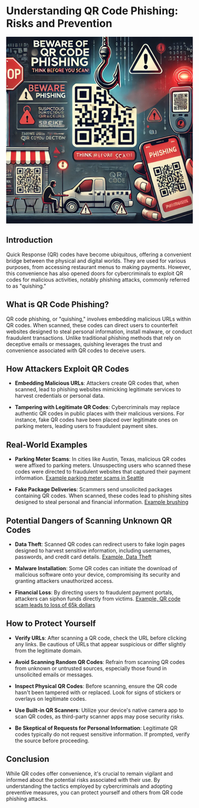 # Understanding QR Code Phishing: Risks and Prevention

<p align="center">
  <img src="43ef5fb2-a11d-4b5f-990a-41cfe144086a.webp" alt="QR Code Phishing Warning">
</p>


## Introduction

Quick Response (QR) codes have become ubiquitous, offering a convenient bridge between the physical and digital worlds. They are used for various purposes, from accessing restaurant menus to making payments. However, this convenience has also opened doors for cybercriminals to exploit QR codes for malicious activities, notably phishing attacks, commonly referred to as "quishing."

## What is QR Code Phishing?

QR code phishing, or "quishing," involves embedding malicious URLs within QR codes. When scanned, these codes can direct users to counterfeit websites designed to steal personal information, install malware, or conduct fraudulent transactions. Unlike traditional phishing methods that rely on deceptive emails or messages, quishing leverages the trust and convenience associated with QR codes to deceive users.

## How Attackers Exploit QR Codes

- **Embedding Malicious URLs**: Attackers create QR codes that, when scanned, lead to phishing websites mimicking legitimate services to harvest credentials or personal data.

- **Tampering with Legitimate QR Codes**: Cybercriminals may replace authentic QR codes in public places with their malicious versions. For instance, fake QR codes have been placed over legitimate ones on parking meters, leading users to fraudulent payment sites.


## Real-World Examples

- **Parking Meter Scams**: In cities like Austin, Texas, malicious QR codes were affixed to parking meters. Unsuspecting users who scanned these codes were directed to fraudulent websites that captured their payment information. [Example parking meter scams in Seattle](https://www.king5.com/article/news/verify/scams-verify/fake-qr-code-parking-meter-scams/536-3d7437f3-ef57-401a-89f9-19c2d1292f97)


- **Fake Package Deliveries**: Scammers send unsolicited packages containing QR codes. When scanned, these codes lead to phishing sites designed to steal personal and financial information. [Example brushing](https://www.cnet.com/personal-finance/got-a-package-on-your-doorstep-that-you-didnt-order-it-could-be-a-scam/)

## Potential Dangers of Scanning Unknown QR Codes

- **Data Theft**: Scanned QR codes can redirect users to fake login pages designed to harvest sensitive information, including usernames, passwords, and credit card details. [Example, Data Theft](https://www.theverge.com/2025/1/8/24338947/t-mobile-2021-data-breach-washington-ag-lawsuit)

- **Malware Installation**: Some QR codes can initiate the download of malicious software onto your device, compromising its security and granting attackers unauthorized access.

- **Financial Loss**: By directing users to fraudulent payment portals, attackers can siphon funds directly from victims. [Example, QR code scam leads to loss of 65k dollars](https://www.kiro7.com/news/local/use-caution-with-qr-codes-they-can-lead-you-right-scammer/2Y6ARAUHH5FQXIVZDZTFC5RADY/)

## How to Protect Yourself

- **Verify URLs**: After scanning a QR code, check the URL before clicking any links. Be cautious of URLs that appear suspicious or differ slightly from the legitimate domain.

- **Avoid Scanning Random QR Codes**: Refrain from scanning QR codes from unknown or untrusted sources, especially those found in unsolicited emails or messages.

- **Inspect Physical QR Codes**: Before scanning, ensure the QR code hasn't been tampered with or replaced. Look for signs of stickers or overlays on legitimate codes.

- **Use Built-in QR Scanners**: Utilize your device's native camera app to scan QR codes, as third-party scanner apps may pose security risks.

- **Be Skeptical of Requests for Personal Information**: Legitimate QR codes typically do not request sensitive information. If prompted, verify the source before proceeding.


## Conclusion

While QR codes offer convenience, it's crucial to remain vigilant and informed about the potential risks associated with their use. By understanding the tactics employed by cybercriminals and adopting preventive measures, you can protect yourself and others from QR code phishing attacks.
